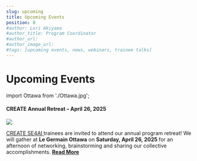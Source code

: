 ```yaml
---
slug: upcoming
title: Upcoming Events
position: 0
#author: Lori Akiyama
#author_title: Program Coordinator 
#author_url: 
#author_image_url: 
#tags: [upcoming events, news, webinars, trainee talks]
---
```

# Upcoming Events 
   
import Ottawa from './Ottawa.jpg';

<div class="container2">
<h4> CREATE Annual Retreat – April 26, 2025</h4>
<div class="events " style={{ 
    '@media screen and (max-width: 966px)': {
        maxHeight: '100%',
        flexWrap: 'wrap',
        maxWidth: '350px'
    }
}}>
<div class="manuel_cosentino_n_CMLApjfI_unsplash1" >
<img src={Ottawa}   />
</div>
<div class="text"> 
 
<a href="https://se4ai.org/">CREATE SE4AI </a> trainees are invited to attend our annual program retreat!  We will gather at <strong>Le Germain Ottawa</strong> on <strong>Saturday, April 26, 2025</strong> for an afternoon of networking, brainstorming and sharing our collective accomplishments.
<a href="/blog/2022/09/21/upcoming/event/CREATE_Annual_Retreat_April26"> <strong>Read More</strong></a>
</div>
</div> 
 </div>
 



